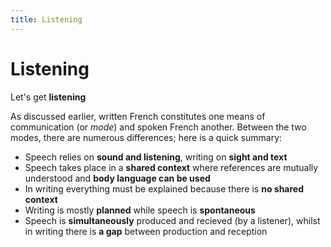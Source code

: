 ```yaml
---
title: Listening
---
```


<h1>Listening</h1>
<p>Let's get <strong>listening</strong></p>

<p>As discussed earlier, written French constitutes one means of communication (or <i>mode</i>) and spoken French another. Between the two modes, there are numerous differences; here is a quick summary: </p>
<ul>
  <li>Speech relies on <strong>sound and listening</strong>, writing on <strong>sight and text</strong></li>
  <li>Speech takes place in a <strong>shared context</strong> where references are mutually understood and <strong>body language can be used</strong></li>
  <li>In writing everything must be explained because there is <strong>no shared context</strong></li>
  <li>Writing is mostly <strong>planned</strong> while speech is <strong>spontaneous</strong></i>
  <li>Speech is <strong>simultaneously</strong> produced and recieved (by a listener), whilst in writing there is <strong>a gap</strong> between production and reception</li>
</ul>
